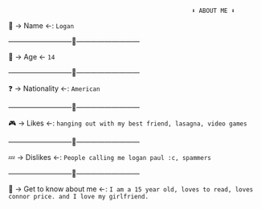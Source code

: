                                                        ⬇️ ABOUT ME ⬇️          



🌟 → Name ←: `Logan`

—————————🌟—————————

💫 → Age ← `14`

—————————🌟—————————

❓ → Nationality ←: `American`

—————————🌟—————————

🎮 → Likes ←: `hanging out with my best friend, lasagna, video games`

—————————🌟—————————

💤 → Dislikes ←: `People calling me logan paul :c, spammers`

—————————🌟—————————

📑 → Get to know about me ←: `I am a 15 year old, loves to read, loves connor price. and I love my girlfriend.`
